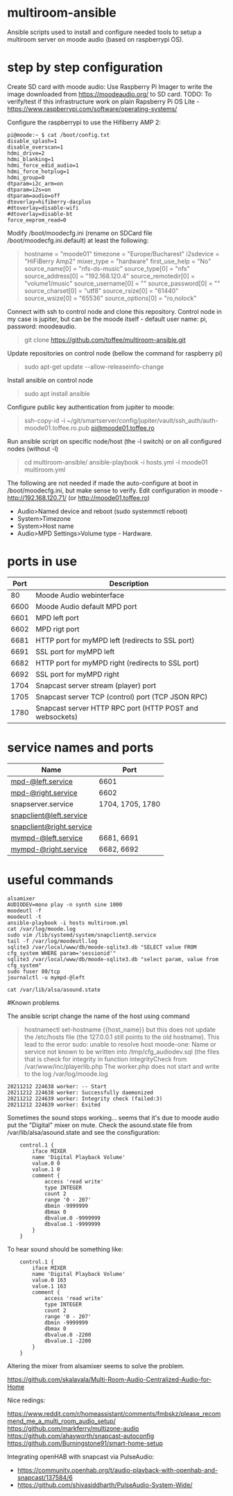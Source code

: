 # multiroom-ansible
Ansible scripts used to install and configure needed tools to setup a multiroom server on moode audio (based on raspberrypi OS). 

# step by step configuration
Create SD card with moode audio: Use Raspberry Pi Imager to write the image downloaded from https://moodeaudio.org/ to SD card.
TODO: To verify/test if this infrastructure work on plain Rapsberry Pi OS Lite - https://www.raspberrypi.com/software/operating-systems/

Configure the raspberrypi to use the Hifiberry AMP 2:

```
pi@moode:~ $ cat /boot/config.txt
disable_splash=1
disable_overscan=1
hdmi_drive=2
hdmi_blanking=1
hdmi_force_edid_audio=1
hdmi_force_hotplug=1
hdmi_group=0
dtparam=i2c_arm=on
dtparam=i2s=on
dtparam=audio=off
dtoverlay=hifiberry-dacplus
#dtoverlay=disable-wifi
#dtoverlay=disable-bt
force_eeprom_read=0
```

Modify /boot/moodecfg.ini (rename on SDCard file /boot/moodecfg.ini.default) at least the following:
>hostname = "moode01"
>timezone = "Europe/Bucharest"
>i2sdevice = "HiFiBerry Amp2"
>mixer_type = "hardware"
>first_use_help = "No"
>source_name[0] = "nfs-ds-music"
>source_type[0] = "nfs"
>source_address[0] = "192.168.120.4"
>source_remotedir[0] = "volume1/music"
>source_username[0] = ""
>source_password[0] = ""
>source_charset[0] = "utf8"
>source_rsize[0] = "61440"
>source_wsize[0] = "65536"
>source_options[0] = "ro,nolock"


Connect with ssh to control node and clone this repository. Control node in my case is jupiter, but can be the moode itself - default user name: pi, password: moodeaudio.
>git clone https://github.com/toffee/multiroom-ansible.git

Update repositories on control node (bellow the command for raspberry pi) 
>sudo apt-get update --allow-releaseinfo-change

Install ansible on control node 
>sudo apt install ansible 

Configure public key authentication from jupiter to moode:
>ssh-copy-id -i ~/git/smartserver/config/jupiter/vault/ssh_auth/auth-moode01.toffee.ro.pub pi@moode01.toffee.ro

Run ansible script on specific node/host (the -l switch) or on all configured nodes (without -l)
>cd multiroom-ansible/
>ansible-playbook -i hosts.yml -l moode01 multiroom.yml

The following are not needed if made the auto-configure at boot in /boot/moodecfg.ini, but make sense to verify.
Edit configuration in moode - http://192.168.120.71/ (or http://moode01.toffee.ro)
 * Audio>Named device and reboot (sudo systemmctl reboot)
 * System>Timezone
 * System>Host name
 * Audio>MPD Settings>Volume type - Hardware.

# ports in use

| Port               | Description                                                             |
|--------------------|-------------------------------------------------------------------------|
| 80                 | Moode Audio webinterface                                                |
| 6600               | Moode Audio default MPD port                                            |
| 6601               | MPD left port                                                           |
| 6602               | MPD rigt port                                                           |
| 6681               | HTTP port for myMPD left (redirects to SSL port)                        |
| 6691               | SSL port for myMPD left                                                 |
| 6682               | HTTP port for myMPD right (redirects to SSL port)                       |
| 6692               | SSL port for myMPD right                                                |
| 1704               | Snapcast server stream (player) port                                    |
| 1705               | Snapcast server TCP (control) port (TCP JSON RPC)                       |
| 1780               | Snapcast server HTTP RPC port (HTTP POST and websockets)                |

# service names and ports

| Name                    | Port                                      |
|-------------------------|-------------------------------------------|
|mpd-@left.service        | 6601                                      |
|mpd-@right.service       | 6602                                      |
|snapserver.service       | 1704, 1705, 1780                          |
|snapclient@left.service  |                                           |
|snapclient@right.service |                                           |
|mympd-@left.service      | 6681, 6691                                |
|mympd-@right.service     | 6682, 6692                                |

# useful commands

```
alsamixer
AUDIODEV=mono play -n synth sine 1000
moodeutl -f
moodeutl -t
ansible-playbook -i hosts multiroom.yml
cat /var/log/moode.log
sudo vim /lib/systemd/system/snapclient@.service
tail -f /var/log/moodeutl.log
sqlite3 /var/local/www/db/moode-sqlite3.db "SELECT value FROM cfg_system WHERE param='sessionid'"
sqlite3 /var/local/www/db/moode-sqlite3.db "select param, value from cfg_system"
sudo fuser 80/tcp
journalctl -u mympd-@left

cat /var/lib/alsa/asound.state
```

#Known problems

The ansible script change the name of the host using command
>hostnamectl set-hostname {{host_name}}
but this does not update the /etc/hosts file (the 127.0.0.1 still points to the old hostname). This lead to the error
>sudo: unable to resolve host moode-one: Name or service not known
to be written into /tmp/cfg_audiodev.sql (the files that is check for integrity in function integrityCheck from /var/www/inc/playerlib.php
The worker.php does not start and write to the log /var/log/moode.log

```
20211212 224638 worker: -- Start
20211212 224638 worker: Successfully daemonized
20211212 224639 worker: Integrity check (failed:3)
20211212 224639 worker: Exited
```


Sometimes the sound stops working... seems that it's due to moode audio put the "Digital" mixer on mute.
Check the asound.state file from /var/lib/alsa/asound.state and see the consfiguration:
```
	control.1 {
		iface MIXER
		name 'Digital Playback Volume'
		value.0 0
		value.1 0
		comment {
			access 'read write'
			type INTEGER
			count 2
			range '0 - 207'
			dbmin -9999999
			dbmax 0
			dbvalue.0 -9999999
			dbvalue.1 -9999999
		}
	}
```

To hear sound should be something like:
```
	control.1 {
		iface MIXER
		name 'Digital Playback Volume'
		value.0 163
		value.1 163
		comment {
			access 'read write'
			type INTEGER
			count 2
			range '0 - 207'
			dbmin -9999999
			dbmax 0
			dbvalue.0 -2200
			dbvalue.1 -2200
		}
	}
```
Altering the mixer from alsamixer seems to solve the problem.



https://github.com/skalavala/Multi-Room-Audio-Centralized-Audio-for-Home

Nice redings:

https://www.reddit.com/r/homeassistant/comments/fmbskz/please_recommend_me_a_multi_room_audio_setup/
https://github.com/markferry/multizone-audio
https://github.com/ahayworth/snapcast-autoconfig
https://github.com/Burningstone91/smart-home-setup

Integrating openHAB with snapcast via PulseAudio:
 * https://community.openhab.org/t/audio-playback-with-openhab-and-snapcast/137584/6
 * https://github.com/shivasiddharth/PulseAudio-System-Wide/